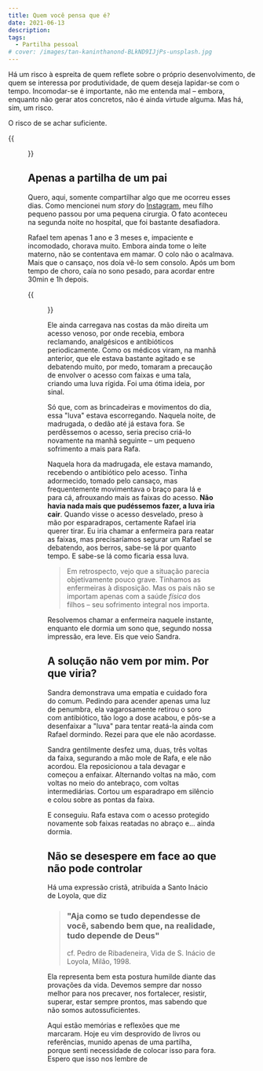```yaml
---
title: Quem você pensa que é?
date: 2021-06-13
description: 
tags:
  - Partilha pessoal
# cover: /images/tan-kaninthanond-BLkND9IJjPs-unsplash.jpg
---
```


Há um risco à espreita de quem reflete sobre o próprio desenvolvimento, de quem se interessa por produtividade, de quem deseja lapidar-se com o tempo. Incomodar-se é importante, não me entenda mal – embora, enquanto não gerar atos concretos, não é ainda virtude alguma. Mas há, sim, um risco.

O risco de se achar suficiente.

{{<figure src="/images/tan-kaninthanond-BLkND9IJjPs-unsplash.jpg" style="border-radius: 10px;" caption="*«Quem é você? Diga logo, que eu quero saber.» – Somos barro. O barro mais amado do universo; mas, ainda, barro.*" captionPosition="center" captionStyle="color: gray;">}}

## Apenas a partilha de um pai

Quero, aqui, somente compartilhar algo que me ocorreu esses dias. Como mencionei num *story* do [Instagram](https://www.instagram.com/g.boaviagem/), meu filho pequeno passou por uma pequena cirurgia. O fato aconteceu na segunda noite no hospital, que foi bastante desafiadora.

Rafael tem apenas 1 ano e 3 meses e, impaciente e incomodado, chorava muito. Embora ainda tome o leite materno, não se contentava em mamar. O colo não o acalmava. Mais que o cansaço, nos doía vê-lo sem consolo. Após um bom tempo de choro, caía no sono pesado, para acordar entre 30min e 1h depois.

{{<figure src="/images/diana-polekhina-ZBstHWt9vLc-unsplash.jpg" style="border-radius: 10px;" captionPosition="center" captionStyle="color: gray;">}}

Ele ainda carregava nas costas da mão direita um acesso venoso, por onde recebia, embora reclamando, analgésicos e antibióticos periodicamente. Como os médicos viram, na manhã anterior, que ele estava bastante agitado e se debatendo muito, por medo, tomaram a precaução de envolver o acesso com faixas e uma tala, criando uma luva rígida. Foi uma ótima ideia, por sinal.

Só que, com as brincadeiras e movimentos do dia, essa "luva" estava escorregando. Naquela noite, de madrugada, o dedão até já estava fora. Se perdêssemos o acesso, seria preciso criá-lo novamente na manhã seguinte – um pequeno sofrimento a mais para Rafa.

Naquela hora da madrugada, ele estava mamando, recebendo o antibiótico pelo acesso. Tinha adormecido, tomado pelo cansaço, mas frequentemente movimentava o braço para lá e para cá, afrouxando mais as faixas do acesso. **Não havia nada mais que pudéssemos fazer, a luva iria cair**. Quando visse o acesso desvelado, preso à mão por esparadrapos, certamente Rafael iria querer tirar. Eu iria chamar a enfermeira para reatar as faixas, mas precisaríamos segurar um Rafael se debatendo, aos berros, sabe-se lá por quanto tempo. E sabe-se lá como ficaria essa luva.

> Em retrospecto, vejo que a situação parecia objetivamente pouco grave. Tínhamos as enfermeiras à disposição. Mas os pais não se importam apenas com a saúde *física* dos filhos – seu sofrimento integral nos importa.

Resolvemos chamar a enfermeira naquele instante, enquanto ele dormia um sono que, segundo nossa impressão, era leve. Eis que veio Sandra.

## A solução não vem por mim. Por que viria?

Sandra demonstrava uma empatia e cuidado fora do comum. Pedindo para acender apenas uma luz de penumbra, ela vagarosamente retirou o soro com antibiótico, tão logo a dose acabou, e pôs-se a desenfaixar a "luva" para tentar reatá-la ainda com Rafael dormindo. Rezei para que ele não acordasse.

Sandra gentilmente desfez uma, duas, três voltas da faixa, segurando a mão mole de Rafa, e ele não acordou. Ela reposicionou a tala devagar e começou a enfaixar. Alternando voltas na mão, com voltas no meio do antebraço, com voltas intermediárias. Cortou um esparadrapo em silêncio e colou sobre as pontas da faixa.

E conseguiu. Rafa estava com o acesso protegido novamente sob faixas reatadas no abraço e... ainda dormia.

## Não se desespere em face ao que não pode controlar

Há uma expressão cristã, atribuída a Santo Inácio de Loyola, que diz
> ### "Aja como se tudo dependesse de você, sabendo bem que, na realidade, tudo depende de Deus"
> cf. Pedro de Ribadeneira, Vida de S. Inácio de Loyola, Milão, 1998.

Ela representa bem esta postura humilde diante das provações da vida. Devemos sempre dar nosso melhor para nos precaver, nos fortalecer, resistir, superar, estar sempre prontos, mas sabendo que não somos autossuficientes.

Aqui estão memórias e reflexões que me marcaram. Hoje eu vim desprovido de livros ou referências, munido apenas de uma partilha, porque senti necessidade de colocar isso para fora. Espero que isso nos lembre de 